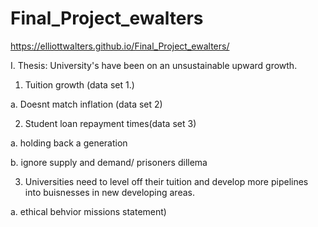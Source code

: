# Final_Project_ewalters

https://elliottwalters.github.io/Final_Project_ewalters/

I. Thesis: University's have been on an unsustainable upward growth. 

1. Tuition growth (data set 1.)

a. Doesnt match inflation (data set 2)

2. Student loan repayment times(data set 3)

a. holding back a generation

b. ignore supply and demand/ prisoners dillema

3. Universities need to level off their tuition and develop more pipelines into buisnesses in new developing areas.

a. ethical behvior missions statement)
